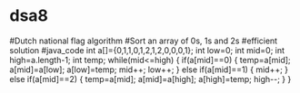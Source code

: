 # dsa8
#Dutch national flag algorithm
#Sort an array of 0s, 1s and 2s 
#efficient solution
#java_code
 int a[]={0,1,1,0,1,2,1,2,0,0,0,1};
        int low=0;
        int mid=0;
        int high=a.length-1;
        int temp;
        while(mid<=high)
        {
            if(a[mid]==0)
            {
               temp=a[mid];
               a[mid]=a[low];
               a[low]=temp;
               mid++;
               low++;
            }
            else if(a[mid]==1)
            {
                mid++;
            }
            else if(a[mid]==2)
            {
                temp=a[mid];
                a[mid]=a[high];
                a[high]=temp;
                high--;
            }
        }
